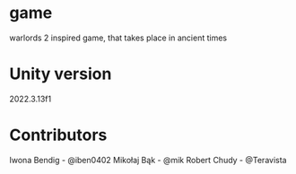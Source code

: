 # game
warlords 2 inspired game, that takes place in ancient times

# Unity version
2022.3.13f1 

# Contributors
Iwona Bendig - @iben0402
Mikołaj Bąk - @mik
Robert Chudy - @Teravista
